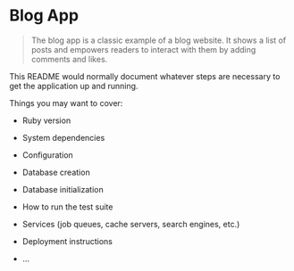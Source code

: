 # Blog App

> The blog app is a classic example of a blog website. It shows a list of posts and empowers readers to interact with them by adding comments and likes.

This README would normally document whatever steps are necessary to get the
application up and running.

Things you may want to cover:

* Ruby version

* System dependencies

* Configuration

* Database creation

* Database initialization

* How to run the test suite

* Services (job queues, cache servers, search engines, etc.)

* Deployment instructions

* ...

